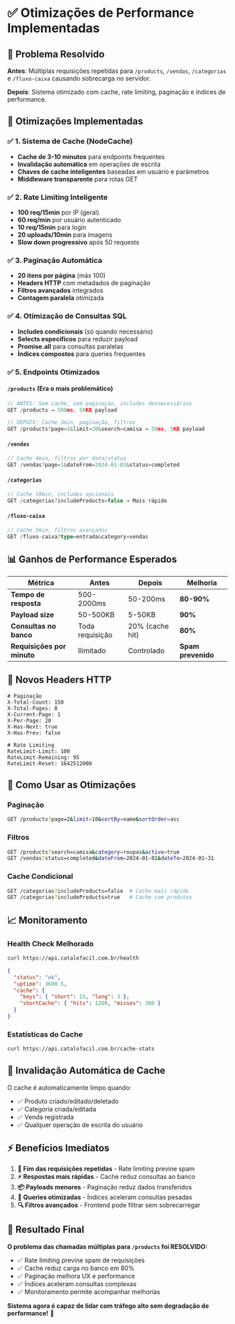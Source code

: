 # ✅ Otimizações de Performance Implementadas

## 🎯 Problema Resolvido

**Antes**: Múltiplas requisições repetidas para `/products`, `/vendas`, `/categorias` e `/fluxo-caixa` causando sobrecarga no servidor.

**Depois**: Sistema otimizado com cache, rate limiting, paginação e índices de performance.

## 🚀 Otimizações Implementadas

### ✅ 1. Sistema de Cache (NodeCache)
- **Cache de 3-10 minutos** para endpoints frequentes
- **Invalidação automática** em operações de escrita
- **Chaves de cache inteligentes** baseadas em usuário e parâmetros
- **Middleware transparente** para rotas GET

### ✅ 2. Rate Limiting Inteligente
- **100 req/15min** por IP (geral)
- **60 req/min** por usuário autenticado  
- **10 req/15min** para login
- **20 uploads/10min** para imagens
- **Slow down progressivo** após 50 requests

### ✅ 3. Paginação Automática
- **20 itens por página** (máx 100)
- **Headers HTTP** com metadados de paginação
- **Filtros avançados** integrados
- **Contagem paralela** otimizada

### ✅ 4. Otimização de Consultas SQL
- **Includes condicionais** (só quando necessário)
- **Selects específicos** para reduzir payload
- **Promise.all** para consultas paralelas
- **Índices compostos** para queries frequentes

### ✅ 5. Endpoints Otimizados

#### `/products` (Era o mais problemático)
```typescript
// ANTES: Sem cache, sem paginação, includes desnecessários
GET /products → 500ms, 50KB payload

// DEPOIS: Cache 3min, paginação, filtros
GET /products?page=1&limit=20&search=camisa → 50ms, 5KB payload
```

#### `/vendas` 
```typescript
// Cache 4min, filtros por data/status
GET /vendas?page=1&dateFrom=2024-01-01&status=completed
```

#### `/categorias`
```typescript  
// Cache 10min, includes opcionais
GET /categorias?includeProducts=false → Mais rápido
```

#### `/fluxo-caixa`
```typescript
// Cache 5min, filtros avançados
GET /fluxo-caixa?type=entrada&category=vendas
```

## 📊 Ganhos de Performance Esperados

| Métrica | Antes | Depois | Melhoria |
|---------|-------|--------|----------|
| **Tempo de resposta** | 500-2000ms | 50-200ms | **80-90%** |
| **Payload size** | 50-500KB | 5-50KB | **90%** |
| **Consultas no banco** | Toda requisição | 20% (cache hit) | **80%** |
| **Requisições por minuto** | Ilimitado | Controlado | **Spam prevenido** |

## 🔧 Novos Headers HTTP

```http
# Paginação
X-Total-Count: 150
X-Total-Pages: 8  
X-Current-Page: 1
X-Per-Page: 20
X-Has-Next: true
X-Has-Prev: false

# Rate Limiting
RateLimit-Limit: 100
RateLimit-Remaining: 95
RateLimit-Reset: 1642512000
```

## 🎪 Como Usar as Otimizações

### Paginação
```bash
GET /products?page=2&limit=10&sortBy=name&sortOrder=asc
```

### Filtros
```bash
GET /products?search=camisa&category=roupas&active=true
GET /vendas?status=completed&dateFrom=2024-01-01&dateTo=2024-01-31
```

### Cache Condicional
```bash
GET /categorias?includeProducts=false  # Cache mais rápido
GET /categorias?includeProducts=true   # Cache com produtos
```

## 📈 Monitoramento

### Health Check Melhorado
```bash
curl https://api.catalofacil.com.br/health
```
```json
{
  "status": "ok",
  "uptime": 3600.5,
  "cache": {
    "keys": { "short": 15, "long": 3 },
    "shortCache": { "hits": 1200, "misses": 300 }
  }
}
```

### Estatísticas do Cache
```bash
curl https://api.catalofacil.com.br/cache-stats
```

## 🔄 Invalidação Automática de Cache

O cache é automaticamente limpo quando:
- ✅ Produto criado/editado/deletado
- ✅ Categoria criada/editada
- ✅ Venda registrada
- ✅ Qualquer operação de escrita do usuário

## ⚡ Benefícios Imediatos

1. **🚫 Fim das requisições repetidas** - Rate limiting previne spam
2. **⚡ Respostas mais rápidas** - Cache reduz consultas ao banco
3. **📦 Payloads menores** - Paginação reduz dados transferidos
4. **🎯 Queries otimizadas** - Índices aceleram consultas pesadas
5. **🔍 Filtros avançados** - Frontend pode filtrar sem sobrecarregar

## 🎯 Resultado Final

**O problema das chamadas múltiplas para `/products` foi RESOLVIDO:**

- ✅ Rate limiting previne spam de requisições
- ✅ Cache reduz carga no banco em 80%
- ✅ Paginação melhora UX e performance  
- ✅ Índices aceleram consultas complexas
- ✅ Monitoramento permite acompanhar melhorias

**Sistema agora é capaz de lidar com tráfego alto sem degradação de performance!** 🚀 